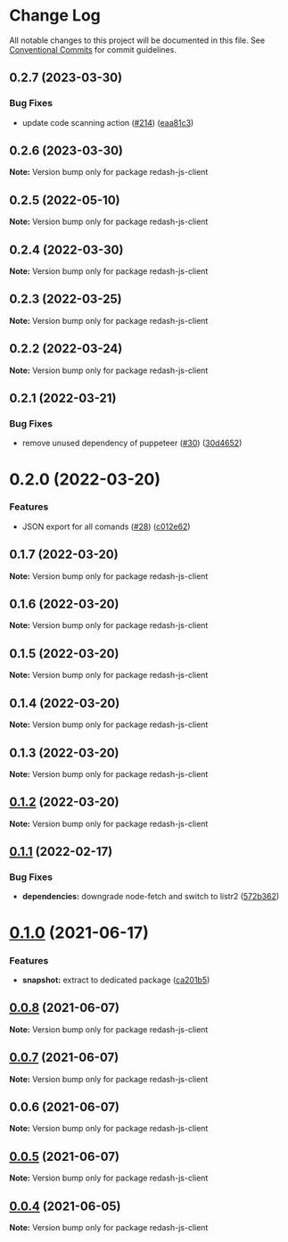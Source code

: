 # Change Log

All notable changes to this project will be documented in this file.
See [Conventional Commits](https://conventionalcommits.org) for commit guidelines.

## 0.2.7 (2023-03-30)


### Bug Fixes

* update code scanning action ([#214](https://github.com/marcolink/redash-tools/issues/214)) ([eaa81c3](https://github.com/marcolink/redash-tools/commit/eaa81c38d3b90eb217adc292c1c5460c0ea5c0f0))





## 0.2.6 (2023-03-30)

**Note:** Version bump only for package redash-js-client





## 0.2.5 (2022-05-10)

**Note:** Version bump only for package redash-js-client





## 0.2.4 (2022-03-30)

**Note:** Version bump only for package redash-js-client





## 0.2.3 (2022-03-25)

**Note:** Version bump only for package redash-js-client





## 0.2.2 (2022-03-24)

**Note:** Version bump only for package redash-js-client





## 0.2.1 (2022-03-21)


### Bug Fixes

* remove unused dependency of puppeteer ([#30](https://github.com/marcolink/redash-tools/issues/30)) ([30d4652](https://github.com/marcolink/redash-tools/commit/30d4652aadb08019de229f5d23ba87555b90d701))





# 0.2.0 (2022-03-20)


### Features

* JSON export for all comands ([#28](https://github.com/marcolink/redash-tools/issues/28)) ([c012e62](https://github.com/marcolink/redash-tools/commit/c012e628c53f9be51e63dbf6d6bbc92eada5b917))





## 0.1.7 (2022-03-20)

**Note:** Version bump only for package redash-js-client





## 0.1.6 (2022-03-20)

**Note:** Version bump only for package redash-js-client





## 0.1.5 (2022-03-20)

**Note:** Version bump only for package redash-js-client





## 0.1.4 (2022-03-20)

**Note:** Version bump only for package redash-js-client





## 0.1.3 (2022-03-20)

**Note:** Version bump only for package redash-js-client





## [0.1.2](https://github.com/marcolink/redash-tools/compare/redash-js-client@0.1.1...redash-js-client@0.1.2) (2022-03-20)

**Note:** Version bump only for package redash-js-client





## [0.1.1](https://github.com/marcolink/redash-tools/compare/redash-js-client@0.1.0...redash-js-client@0.1.1) (2022-02-17)


### Bug Fixes

* **dependencies:** downgrade node-fetch and switch to listr2 ([572b362](https://github.com/marcolink/redash-tools/commit/572b3628d8e98a7d6eaa036a1bbccdb603ff9518))





# [0.1.0](https://github.com/marcolink/redash-tools/compare/redash-js-client@0.0.8...redash-js-client@0.1.0) (2021-06-17)


### Features

* **snapshot:** extract to dedicated package ([ca201b5](https://github.com/marcolink/redash-tools/commit/ca201b5d2ebca4707dffa9ddb3dadf8e9584cca5))





## [0.0.8](https://github.com/marcolink/redash-tools/compare/redash-js-client@0.0.6...redash-js-client@0.0.8) (2021-06-07)

**Note:** Version bump only for package redash-js-client





## [0.0.7](https://github.com/marcolink/redash-tools/compare/redash-js-client@0.0.6...redash-js-client@0.0.7) (2021-06-07)

**Note:** Version bump only for package redash-js-client





## 0.0.6 (2021-06-07)

**Note:** Version bump only for package redash-js-client





## [0.0.5](https://github.com/marcolink/redash-tools/compare/redash-js-client@0.0.4...redash-js-client@0.0.5) (2021-06-07)

**Note:** Version bump only for package redash-js-client





## [0.0.4](https://github.com/marcolink/redash-tools/compare/redash-js-client@0.0.3...redash-js-client@0.0.4) (2021-06-05)

**Note:** Version bump only for package redash-js-client
